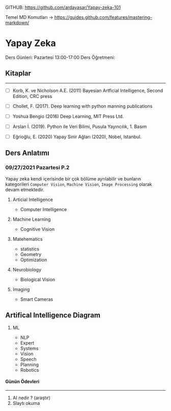 GITHUB: https://github.com/ardayasar/Yapay-zeka-101

Temel MD Komutları -> https://guides.github.com/features/mastering-markdown/

# Yapay Zeka

Ders Günleri: Pazartesi 13:00-17:00
Ders Öğretmeni: 

## Kitaplar
--------

- [ ] Korb, K. ve Nicholson A.E. (2011) Bayesian Artficial Intelligence, Second Edition, CRC press

- [ ] Chollet, F. (2017). Deep learning with python manning publications

- [ ] Yoshua Bengio (2016) Deep Learning, MIT Press Ltd.

- [ ] Arslan İ. (2019). Python ile Veri Bilimi, Pusula Yayıncılık, 1. Basım

- [ ] Eğrioğlu, E. (2020) Yapay Sinir Ağları (2020), Nobel, Istanbul.


## Ders Anlatımı

### 09/27/2021 Pazartesi P.2

Yapay zeka kendi içerisinde bir çok bölüme ayrılabilir ve bunların kategorileri `Computer Vision`, `Machine Vision`, `Image Processing` olarak devam etmektedir.

1. Articial Intelligence
    - Computer Intelligence

2. Machine Learning 
    - Cognitive Vision

3. Matehematics
    - statistics
    - Geometry
    - Optimization


4. Neurobiology
    - Biological Vision

5. Imaging
    - Smart Cameras


## Artifical Intelligence Diagram

1. ML 

    - NLP 
    - Expert 
    - Systems 
    - Vision
    - Speech 
    - Planning
    - Robotics


#### Günün Ödevleri
-------------------
1. AI nedir ? (araştır)
2. Slaytı okuma
